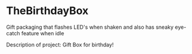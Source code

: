 # TheBirthdayBox
Gift packaging that flashes LED's when shaken and also has sneaky eye-catch feature when idle

Description of project:
Gift Box for birthday!
